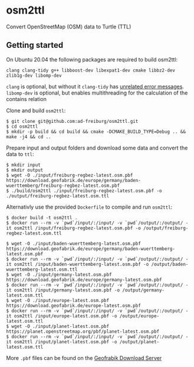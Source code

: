 # osm2ttl
Convert OpenStreetMap (OSM) data to Turtle (TTL)

## Getting started

On Ubuntu 20.04 the following packages are required to build osm2ttl:
```
clang clang-tidy g++ libboost-dev libexpat1-dev cmake libbz2-dev zlib1g-dev libomp-dev
```
`clang` is optional, but without it `clang-tidy` has [unrelated error messages](https://stackoverflow.com/a/52728225).
`libomp-dev` is optional, but enables multithreading for the calculation of the contains relation

Clone and build `osm2ttl`:
```
$ git clone git@github.com:ad-freiburg/osm2ttl.git
$ cd osm2ttl
$ mkdir -p build && cd build && cmake -DCMAKE_BUILD_TYPE=Debug .. && make -j4 && cd ..
```
Prepare input and output folders and download some data and convert the data to `ttl`:
```
$ mkdir input
$ mkdir output
$ wget -O ./input/freiburg-regbez-latest.osm.pbf https://download.geofabrik.de/europe/germany/baden-wuerttemberg/freiburg-regbez-latest.osm.pbf
$ ./build/osm2ttl ./input/freiburg-regbez-latest.osm.pbf -o ./output/freiburg-regbez-latest.osm.ttl
```

Alternativly use the provided `Dockerfile` to compile and run `osm2ttl`:
```
$ docker build -t osm2ttl .
$ docker run --rm -v `pwd`/input/:/input/ -v `pwd`/output/:/output/ -it osm2ttl /input/freiburg-regbez-latest.osm.pbf -o /output/freiburg-regbez-latest.osm.ttl

$ wget -O ./input/baden-wuerttemberg-latest.osm.pbf https://download.geofabrik.de/europe/germany/baden-wuerttemberg-latest.osm.pbf
$ docker run --rm -v `pwd`/input/:/input/ -v `pwd`/output/:/output/ -it osm2ttl /input/baden-wuerttemberg-latest.osm.pbf -o /output/baden-wuerttemberg-latest.osm.ttl
$ wget -O ./input/germany-latest.osm.pbf https://download.geofabrik.de/europe/germany-latest.osm.pbf
$ docker run --rm -v `pwd`/input/:/input/ -v `pwd`/output/:/output/ -it osm2ttl /input/germany-latest.osm.pbf -o /output/germany-latest.osm.ttl
$ wget -O ./input/europe-latest.osm.pbf https://download.geofabrik.de/europe-latest.osm.pbf
$ docker run --rm -v `pwd`/input/:/input/ -v `pwd`/output/:/output/ -it osm2ttl /input/europe-latest.osm.pbf -o /output/europe-latest.osm.ttl
$ wget -O ./input/planet-latest.osm.pbf https://planet.openstreetmap.org/pbf/planet-latest.osm.pbf
$ docker run --rm -v `pwd`/input/:/input/ -v `pwd`/output/:/output/ -it osm2ttl /input/planet-latest.osm.pbf -o /output/planet-latest.osm.ttl
```

More `.pbf` files can be found on the [Geofrabik Download Server](https://download.geofabrik.de/index.html)
